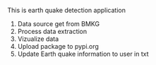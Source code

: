This is earth quake detection application

1. Data source get from BMKG
2. Process data extraction
3. Vizualize data
4. Upload package to pypi.org
5. Update Earth quake information to user in txt
